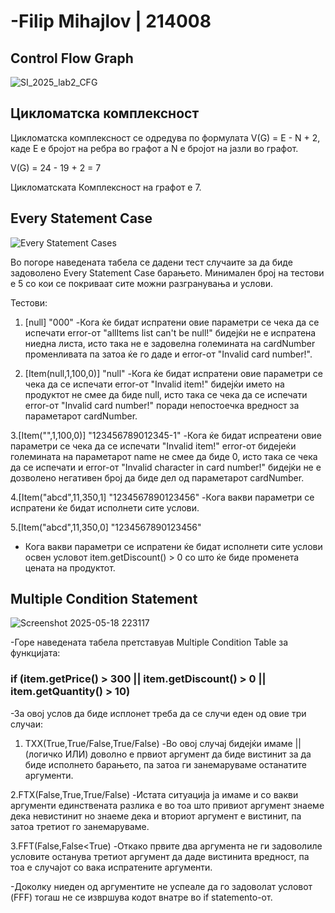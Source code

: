 #  -Filip Mihajlov | 214008

## Control Flow Graph

![SI_2025_lab2_CFG](https://github.com/user-attachments/assets/9e722adf-eb10-4905-ba2d-70dc840df18d)

## Цикломатска комплексност

Цикломатска комплексност се одредува по формулата V(G) = E - N + 2, каде Е е бројот на ребра во графот а N е бројот на јазли во графот.

V(G) = 24 - 19 + 2 = 7

Цикломатската Комплексност на графот е 7.


## Every Statement Case
![Every Statement Cases](https://github.com/user-attachments/assets/34c04cc9-ba2b-48fa-99ec-6181a38bf1c1)

Во погоре наведената табела се дадени тест случаите за да биде задоволено Every Statement Case барањето. Минимален број на тестови е 5 со кои се покриваат сите можни разгранувања и услови.

Тестови:

1. [null] "000"
   -Кога ќе бидат испратени овие параметри се чека да се испечати error-от "allItems list can't be null!" бидејќи не е испратена ниедна листа, исто така не е задовелна големината на cardNumber променливата па затоа ќе го даде и error-от "Invalid card number!".

2. [Item(null,1,100,0)] "null"
  -Кога ќе бидат испратени овие параметри се чека да се испечати error-от "Invalid item!" бидејќи името на продуктот не смее да биде null, исто така се чека да се испечати error-от "Invalid card number!" поради непостоечка вредност за параметарот cardNumber.

3.[Item("",1,100,0)] "123456789012345-1"
  -Кога ќе бидат испреатени овие параметри се чека да се испечати "Invalid item!" error-от бидејеќи големината на параметарот name не смее да биде 0, исто така се чека да се испечати и error-от "Invalid character in card number!" бидејќи не е дозволено негативен број да биде дел од параметарот cardNumber.

4.[Item("abcd",11,350,1] "1234567890123456"
  -Кога вакви параметри се испратени ќе бидат исполнети сите услови.

5.[Item("abcd",11,350,0] "1234567890123456"
 - Кога вакви параметри се испратени ќе бидат исполнети сите услови освен условот item.getDiscount() > 0 со што ќе биде променета цената на продуктот.



## Multiple Condition Statement


![Screenshot 2025-05-18 223117](https://github.com/user-attachments/assets/aad762f5-a79d-46b8-a758-078c6f25babc)

-Горе наведената табела претставуав Multiple Condition Table за функцијата:
### if (item.getPrice() > 300 || item.getDiscount() > 0 || item.getQuantity() > 10)

-За овој услов да биде исплонет треба да се случи еден од овие три случаи:

1. TXX(True,True/False,True/False)
   -Во овој случај бидејќи имаме || (логичко ИЛИ) доволно е првиот аргумент да биде вистинит за да биде исполнето барањето, па затоа ги занемаруваме останатите аргументи.

2.FTX(False,True,True/False)
 -Истата ситуација ја имаме и со вакви аргументи единствената разлика е во тоа што привиот аргумент знаеме дека невистинит но знаеме дека и вториот аргумент е вистинит, па затоа третиот го занемаруваме.

3.FFT(False,False<True)
 -Откако првите два аргумента не ги задоволиле условите останува третиот аргумент да даде вистинита вредност, па тоа е случајот со вака испратените аргументи.

-Доколку ниеден од аргументите не успеале да го задоволат условот (FFF) тогаш не се извршува кодот внатре во if statemento-от.

